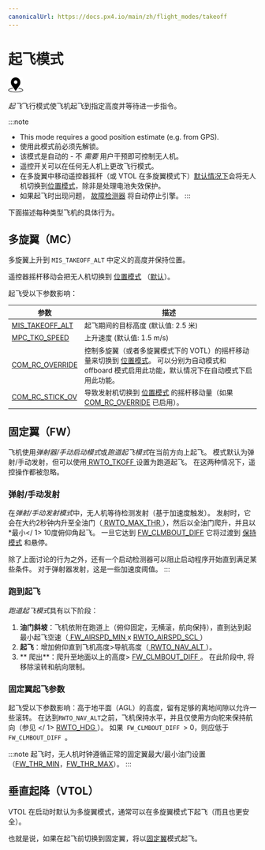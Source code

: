 ```yaml
---
canonicalUrl: https://docs.px4.io/main/zh/flight_modes/takeoff
---
```


# 起飞模式

[<img src="../../assets/site/position_fixed.svg" title="需要定位修复（例如GPS）" width="30px" />](../getting_started/flight_modes.md#key_position_fixed)

*起飞*飞行模式使飞机起飞到指定高度并等待进一步指令。

:::note

* This mode requires a good position estimate (e.g. from GPS).
* 使用此模式前必须先解锁。
* 该模式是自动的 - 不 *需要* 用户干预即可控制无人机。
* 遥控开关可以在任何无人机上更改飞行模式。
* 在多旋翼中移动遥控器摇杆（或 VTOL 在多旋翼模式下）[默认情况下](#COM_RC_OVERRIDE)会将无人机切换到[位置模式](../flight_modes/position_mc.md)，除非是处理电池失效保护。
* 如果起飞时出现问题， [故障检测器](../config/safety.md#failure_detector) 将自动停止引擎。
:::

下面描述每种类型飞机的具体行为。

## 多旋翼（MC）

多旋翼上升到 `MIS_TAKEOFF_ALT` 中定义的高度并保持位置。

遥控器摇杆移动会把无人机切换到 [位置模式](../flight_modes/position_mc.md) （[默认](#COM_RC_OVERRIDE)）。

起飞受以下参数影响：

| 参数                                                                                                      | 描述                                                                                                                    |
| ------------------------------------------------------------------------------------------------------- | --------------------------------------------------------------------------------------------------------------------- |
| <span id="MIS_TAKEOFF_ALT"></span>[MIS_TAKEOFF_ALT](../advanced_config/parameter_reference.md#MIS_TAKEOFF_ALT) | 起飞期间的目标高度 (默认值: 2.5 米)                                                                                                |
| <span id="MPC_TKO_SPEED"></span>[MPC_TKO_SPEED](../advanced_config/parameter_reference.md#MPC_TKO_SPEED)     | 上升速度 (默认值: 1.5 m/s)                                                                                                   |
| <span id="COM_RC_OVERRIDE"></span>[COM_RC_OVERRIDE](../advanced_config/parameter_reference.md#COM_RC_OVERRIDE) | 控制多旋翼（或者多旋翼模式下的 VOTL）的摇杆移动量来切换到 [位置模式](../flight_modes/position_mc.md)。 可以分别为自动模式和 offboard 模式启用此功能，默认情况下在自动模式下启用此功能。 |
| <span id="COM_RC_STICK_OV"></span>[COM_RC_STICK_OV](../advanced_config/parameter_reference.md#COM_RC_STICK_OV) | 导致发射机切换到 [位置模式](../flight_modes/position_mc.md) 的摇杆移动量（如果 [COM_RC_OVERRIDE](#COM_RC_OVERRIDE) 已启用）。                 |

<span id="fixed_wing"></span>

## 固定翼（FW）

飞机使用*弹射器/手动启动模式*或*跑道起飞模式*在当前方向上起飞。 模式默认为弹射/手动发射，但可以使用[ RWTO_TKOFF ](#RWTO_TKOFF)设置为跑道起飞。 在这两种情况下，遥控操作都被忽略。

<span id="hand_launch"></span>

### 弹射/手动发射

在*弹射/手动发射模式*中，无人机等待检测发射（基于加速度触发）。 发射时，它会在大约2秒钟内升至全油门（[ RWTO_MAX_THR ](#RWTO_MAX_THR)），然后以全油门爬升，并且以*最小</ 1> 10度俯仰角起飞。 一旦它达到 [FW_CLMBOUT_DIFF](#FW_CLMBOUT_DIFF) 它将过渡到 [保持模式](../flight_modes/hold.md) 和悬停。</p> 

除了上面讨论的行为之外，还有一个启动检测器可以阻止启动程序开始直到满足某些条件。 对于弹射器发射，这是一些加速度阈值。
:::

<span id="runway_launch"></span>

### 跑到起飞

*跑道起飞模式*具有以下阶段：

1. **油门斜坡**：飞机依附在跑道上（俯仰固定，无横滚，航向保持），直到达到起最小起飞空速（[ FW_AIRSPD_MIN ](#FW_AIRSPD_MIN) x [ RWTO_AIRSPD_SCL ](#RWTO_AIRSPD_SCL)）
2. **起飞**：增加俯仰直到飞机高度>导航高度（[ RWTO_NAV_ALT ](#RWTO_NAV_ALT)）。
3. ** 爬出**：爬升至地面以上的高度> [ FW_CLMBOUT_DIFF ](#FW_CLMBOUT_DIFF)。 在此阶段中, 将移除滚转和航向限制。

### 固定翼起飞参数

起飞受以下参数影响：高于地平面（AGL）的高度，留有足够的离地间隙以允许一些滚转。 在达到` RWTO_NAV_ALT `之前，飞机保持水平，并且仅使用方向舵来保持航向（参见<span id="RWTO_HDG"> </ 1> <a href="../advanced_config/parameter_reference.md#RWTO_HDG"> RWTO_HDG </a>）。 如果<code> FW_CLMBOUT_DIFF </code>> 0，则应低于<code> FW_CLMBOUT_DIFF </code>。</td> </tr> </tbody> </table> 

<p>
:::note
起飞时，无人机时钟遵循正常的固定翼最大/最小油门设置（<a href="../advanced_config/parameter_reference.md#FW_THR_MIN">FW_THR_MIN</a>，<a href="../advanced_config/parameter_reference.md#FW_THR_MAX">FW_THR_MAX</a>）。
:::
</p>

<h2>
  垂直起降（VTOL）
</h2>

<p>
  VTOL 在启动时默认为多旋翼模式，通常可以在多旋翼模式下起飞（而且也更安全）。
</p>

<p>
  也就是说，如果在起飞前切换到固定翼，将以<a href="#fixed_wing">固定翼</a>模式起飞。
</p>

<!-- this maps to AUTO_TAKEOFF in dev -->